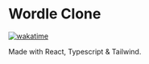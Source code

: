 # Wordle Clone
[![wakatime](https://wakatime.com/badge/user/aae4eef4-e8f8-4146-8574-a55c1a908e80/project/93ebc2fe-56bd-4784-b3ff-c3bf6d86ff1e.svg)](https://wakatime.com/badge/user/aae4eef4-e8f8-4146-8574-a55c1a908e80/project/93ebc2fe-56bd-4784-b3ff-c3bf6d86ff1e)

Made with React, Typescript & Tailwind.

